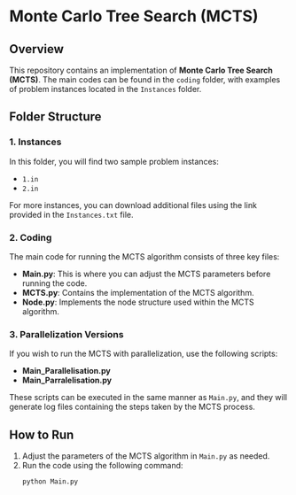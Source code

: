 # Monte Carlo Tree Search (MCTS)

## Overview

This repository contains an implementation of **Monte Carlo Tree Search (MCTS)**. The main codes can be found in the `coding` folder, with examples of problem instances located in the `Instances` folder.

## Folder Structure

### 1. Instances
In this folder, you will find two sample problem instances:
- `1.in`
- `2.in`

For more instances, you can download additional files using the link provided in the `Instances.txt` file.

### 2. Coding
The main code for running the MCTS algorithm consists of three key files:
- **Main.py**: This is where you can adjust the MCTS parameters before running the code.
- **MCTS.py**: Contains the implementation of the MCTS algorithm.
- **Node.py**: Implements the node structure used within the MCTS algorithm.

### 3. Parallelization Versions
If you wish to run the MCTS with parallelization, use the following scripts:
- **Main_Parallelisation.py**
- **Main_Parralelisation.py**

These scripts can be executed in the same manner as `Main.py`, and they will generate log files containing the steps taken by the MCTS process.

## How to Run

1. Adjust the parameters of the MCTS algorithm in `Main.py` as needed.
2. Run the code using the following command:
   ```bash
   python Main.py
